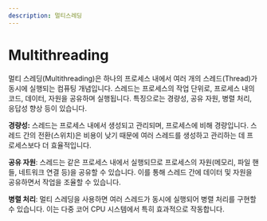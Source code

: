```yaml
---
description: 멀티스레딩
---
```


# Multithreading

멀티 스레딩(Multithreading)은 하나의 프로세스 내에서 여러 개의 스레드(Thread)가 동시에 실행되는 컴퓨팅 개념입니다. 스레드는 프로세스의 작업 단위로, 프로세스 내의 코드, 데이터, 자원을 공유하며 실행됩니다. 특징으로는 경량성, 공유 자원, 병렬 처리, 응답성 향상 등이 있습니다.

**경량성:** 스레드는 프로세스 내에서 생성되고 관리되며, 프로세스에 비해 경량입니다. 스레드 간의 전환(스위치)은 비용이 낮기 때문에 여러 스레드를 생성하고 관리하는 데 프로세스보다 더 효율적입니다.

**공유 자원**: 스레드는 같은 프로세스 내에서 실행되므로 프로세스의 자원(메모리, 파일 핸들, 네트워크 연결 등)을 공유할 수 있습니다. 이를 통해 스레드 간에 데이터 및 자원을 공유하면서 작업을 조율할 수 있습니다.

**병렬 처리**: 멀티 스레딩을 사용하면 여러 스레드가 동시에 실행되어 병렬 처리를 구현할 수 있습니다. 이는 다중 코어 CPU 시스템에서 특히 효과적으로 작동합니다.

